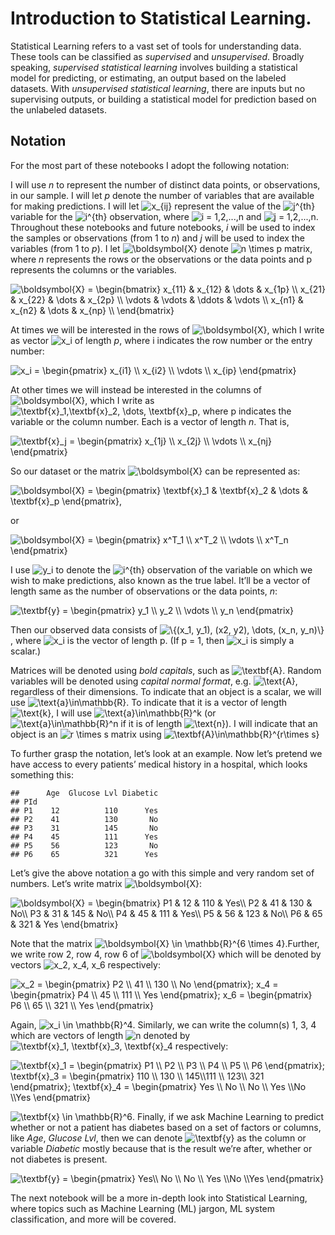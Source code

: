 Introduction to Statistical Learning.
================

Statistical Learning refers to a vast set of tools for understanding
data. These tools can be classified as *supervised* and *unsupervised*.
Broadly speaking, *supervised statistical learning* involves building a
statistical model for predicting, or estimating, an output based on the
labeled datasets. With *unsupervised statistical learning*, there are
inputs but no supervising outputs, or building a statistical model for
prediction based on the unlabeled datasets.

## Notation

For the most part of these notebooks I adopt the following notation:

I will use *n* to represent the number of distinct data points, or
observations, in our sample. I will let *p* denote the number of
variables that are available for making predictions. I will let
![x\_{ij}](https://latex.codecogs.com/png.image?%5Cdpi%7B110%7D&space;%5Cbg_white&space;x_%7Bij%7D "x_{ij}")
represent the value of the
![j^{th}](https://latex.codecogs.com/png.image?%5Cdpi%7B110%7D&space;%5Cbg_white&space;j%5E%7Bth%7D "j^{th}")
variable for the
![i^{th}](https://latex.codecogs.com/png.image?%5Cdpi%7B110%7D&space;%5Cbg_white&space;i%5E%7Bth%7D "i^{th}")
observation, where
![i = 1,2,...,n](https://latex.codecogs.com/png.image?%5Cdpi%7B110%7D&space;%5Cbg_white&space;i%20%3D%201%2C2%2C...%2Cn "i = 1,2,...,n")
and
![j = 1,2,...,n](https://latex.codecogs.com/png.image?%5Cdpi%7B110%7D&space;%5Cbg_white&space;j%20%3D%201%2C2%2C...%2Cn "j = 1,2,...,n").
Throughout these notebooks and future notebooks, *i* will be used to
index the samples or observations (from 1 to *n*) and *j* will be used
to index the variables (from 1 to *p*). I let
![\\boldsymbol{X}](https://latex.codecogs.com/png.image?%5Cdpi%7B110%7D&space;%5Cbg_white&space;%5Cboldsymbol%7BX%7D "\boldsymbol{X}")
denote
![n \\times p](https://latex.codecogs.com/png.image?%5Cdpi%7B110%7D&space;%5Cbg_white&space;n%20%5Ctimes%20p "n \times p")
matrix, where *n* represents the rows or the observations or the data
points and p represents the columns or the variables.

![ \\boldsymbol{X} = \\begin{bmatrix}
x\_{11} & x\_{12} & \\dots & x\_{1p} \\\\
x\_{21} & x\_{22} & \\dots & x\_{2p} \\\\
\\vdots & \\vdots & \\ddots & \\vdots \\\\
x\_{n1} & x\_{n2} & \\dots & x\_{np} \\\\
\\end{bmatrix}](https://latex.codecogs.com/png.image?%5Cdpi%7B110%7D&space;%5Cbg_white&space;%20%5Cboldsymbol%7BX%7D%20%3D%20%5Cbegin%7Bbmatrix%7D%0Ax_%7B11%7D%20%26%20x_%7B12%7D%20%26%20%5Cdots%20%26%20x_%7B1p%7D%20%5C%5C%0Ax_%7B21%7D%20%26%20x_%7B22%7D%20%26%20%5Cdots%20%26%20x_%7B2p%7D%20%5C%5C%0A%5Cvdots%20%26%20%5Cvdots%20%26%20%5Cddots%20%26%20%5Cvdots%20%5C%5C%0Ax_%7Bn1%7D%20%26%20x_%7Bn2%7D%20%26%20%5Cdots%20%26%20x_%7Bnp%7D%20%5C%5C%0A%5Cend%7Bbmatrix%7D " \boldsymbol{X} = \begin{bmatrix}
x_{11} & x_{12} & \dots & x_{1p} \\
x_{21} & x_{22} & \dots & x_{2p} \\
\vdots & \vdots & \ddots & \vdots \\
x_{n1} & x_{n2} & \dots & x_{np} \\
\end{bmatrix}")

At times we will be interested in the rows of
![\\boldsymbol{X}](https://latex.codecogs.com/png.image?%5Cdpi%7B110%7D&space;%5Cbg_white&space;%5Cboldsymbol%7BX%7D "\boldsymbol{X}"),
which I write as vector
![x_i](https://latex.codecogs.com/png.image?%5Cdpi%7B110%7D&space;%5Cbg_white&space;x_i "x_i")
of length *p*, where i indicates the row number or the entry number:

![x_i = \\begin{pmatrix} 
x\_{i1} \\\\ x\_{i2} \\\\ \\vdots \\\\ x\_{ip}
\\end{pmatrix}](https://latex.codecogs.com/png.image?%5Cdpi%7B110%7D&space;%5Cbg_white&space;x_i%20%3D%20%5Cbegin%7Bpmatrix%7D%20%0Ax_%7Bi1%7D%20%5C%5C%20x_%7Bi2%7D%20%5C%5C%20%5Cvdots%20%5C%5C%20x_%7Bip%7D%0A%5Cend%7Bpmatrix%7D "x_i = \begin{pmatrix} 
x_{i1} \\ x_{i2} \\ \vdots \\ x_{ip}
\end{pmatrix}")

At other times we will instead be interested in the columns of
![\\boldsymbol{X}](https://latex.codecogs.com/png.image?%5Cdpi%7B110%7D&space;%5Cbg_white&space;%5Cboldsymbol%7BX%7D "\boldsymbol{X}"),
which I write as
![\\textbf{x}\_1,\\textbf{x}\_2, \\dots, \\textbf{x}\_p](https://latex.codecogs.com/png.image?%5Cdpi%7B110%7D&space;%5Cbg_white&space;%5Ctextbf%7Bx%7D_1%2C%5Ctextbf%7Bx%7D_2%2C%20%5Cdots%2C%20%5Ctextbf%7Bx%7D_p "\textbf{x}_1,\textbf{x}_2, \dots, \textbf{x}_p"),
where p indicates the variable or the column number. Each is a vector of
length *n*. That is,

![\\textbf{x}\_j = \\begin{pmatrix} 
x\_{1j} \\\\ x\_{2j} \\\\ \\vdots \\\\ x\_{nj}
\\end{pmatrix}](https://latex.codecogs.com/png.image?%5Cdpi%7B110%7D&space;%5Cbg_white&space;%5Ctextbf%7Bx%7D_j%20%3D%20%5Cbegin%7Bpmatrix%7D%20%0Ax_%7B1j%7D%20%5C%5C%20x_%7B2j%7D%20%5C%5C%20%5Cvdots%20%5C%5C%20x_%7Bnj%7D%0A%5Cend%7Bpmatrix%7D "\textbf{x}_j = \begin{pmatrix} 
x_{1j} \\ x_{2j} \\ \vdots \\ x_{nj}
\end{pmatrix}")

So our dataset or the matrix
![\\boldsymbol{X}](https://latex.codecogs.com/png.image?%5Cdpi%7B110%7D&space;%5Cbg_white&space;%5Cboldsymbol%7BX%7D "\boldsymbol{X}")
can be represented as:

![\\boldsymbol{X} = 
\\begin{pmatrix}
\\textbf{x}\_1 & \\textbf{x}\_2 & \\dots & \\textbf{x}\_p 
\\end{pmatrix}, 
](https://latex.codecogs.com/png.image?%5Cdpi%7B110%7D&space;%5Cbg_white&space;%5Cboldsymbol%7BX%7D%20%3D%20%0A%5Cbegin%7Bpmatrix%7D%0A%5Ctextbf%7Bx%7D_1%20%26%20%5Ctextbf%7Bx%7D_2%20%26%20%5Cdots%20%26%20%5Ctextbf%7Bx%7D_p%20%0A%5Cend%7Bpmatrix%7D%2C%20%0A "\boldsymbol{X} = 
\begin{pmatrix}
\textbf{x}_1 & \textbf{x}_2 & \dots & \textbf{x}_p 
\end{pmatrix}, 
")

or

![
\\boldsymbol{X} = \\begin{pmatrix}
x^T_1 \\\\ x^T_2 \\\\ \\vdots \\\\ x^T_n 
\\end{pmatrix}
](https://latex.codecogs.com/png.image?%5Cdpi%7B110%7D&space;%5Cbg_white&space;%0A%5Cboldsymbol%7BX%7D%20%3D%20%5Cbegin%7Bpmatrix%7D%0Ax%5ET_1%20%5C%5C%20x%5ET_2%20%5C%5C%20%5Cvdots%20%5C%5C%20x%5ET_n%20%0A%5Cend%7Bpmatrix%7D%0A "
\boldsymbol{X} = \begin{pmatrix}
x^T_1 \\ x^T_2 \\ \vdots \\ x^T_n 
\end{pmatrix}
")

I use
![y_i](https://latex.codecogs.com/png.image?%5Cdpi%7B110%7D&space;%5Cbg_white&space;y_i "y_i")
to denote the
![i^{th}](https://latex.codecogs.com/png.image?%5Cdpi%7B110%7D&space;%5Cbg_white&space;i%5E%7Bth%7D "i^{th}")
observation of the variable on which we wish to make predictions, also
known as the true label. It’ll be a vector of length same as the number
of observations or the data points, *n*:

![\\textbf{y} = \\begin{pmatrix}
y_1 \\\\ y_2 \\\\ \\vdots \\\\ y_n
\\end{pmatrix}](https://latex.codecogs.com/png.image?%5Cdpi%7B110%7D&space;%5Cbg_white&space;%5Ctextbf%7By%7D%20%3D%20%5Cbegin%7Bpmatrix%7D%0Ay_1%20%5C%5C%20y_2%20%5C%5C%20%5Cvdots%20%5C%5C%20y_n%0A%5Cend%7Bpmatrix%7D "\textbf{y} = \begin{pmatrix}
y_1 \\ y_2 \\ \vdots \\ y_n
\end{pmatrix}")

Then our observed data consists of
![\\{(x_1, y_1), (x2, y2), \\dots, (x_n, y_n)\\}](https://latex.codecogs.com/png.image?%5Cdpi%7B110%7D&space;%5Cbg_white&space;%5C%7B%28x_1%2C%20y_1%29%2C%20%28x2%2C%20y2%29%2C%20%5Cdots%2C%20%28x_n%2C%20y_n%29%5C%7D "\{(x_1, y_1), (x2, y2), \dots, (x_n, y_n)\}"),
where
![x_i](https://latex.codecogs.com/png.image?%5Cdpi%7B110%7D&space;%5Cbg_white&space;x_i "x_i")
is the vector of length p. (If p = 1, then
![x_i](https://latex.codecogs.com/png.image?%5Cdpi%7B110%7D&space;%5Cbg_white&space;x_i "x_i")
is simply a scalar.)

Matrices will be denoted using *bold capitals*, such as
![\\textbf{A}](https://latex.codecogs.com/png.image?%5Cdpi%7B110%7D&space;%5Cbg_white&space;%5Ctextbf%7BA%7D "\textbf{A}").
Random variables will be denoted using *capital normal format*,
e.g. ![\\text{A}](https://latex.codecogs.com/png.image?%5Cdpi%7B110%7D&space;%5Cbg_white&space;%5Ctext%7BA%7D "\text{A}"),
regardless of their dimensions. To indicate that an object is a scalar,
we will use
![\\text{a}\\in\\mathbb{R}](https://latex.codecogs.com/png.image?%5Cdpi%7B110%7D&space;%5Cbg_white&space;%5Ctext%7Ba%7D%5Cin%5Cmathbb%7BR%7D "\text{a}\in\mathbb{R}").
To indicate that it is a vector of length
![\\text{k}](https://latex.codecogs.com/png.image?%5Cdpi%7B110%7D&space;%5Cbg_white&space;%5Ctext%7Bk%7D "\text{k}"),
I will use
![\\text{a}\\in\\mathbb{R}^k](https://latex.codecogs.com/png.image?%5Cdpi%7B110%7D&space;%5Cbg_white&space;%5Ctext%7Ba%7D%5Cin%5Cmathbb%7BR%7D%5Ek "\text{a}\in\mathbb{R}^k")
(or
![\\text{a}\\in\\mathbb{R}^n](https://latex.codecogs.com/png.image?%5Cdpi%7B110%7D&space;%5Cbg_white&space;%5Ctext%7Ba%7D%5Cin%5Cmathbb%7BR%7D%5En "\text{a}\in\mathbb{R}^n")
if it is of length
![\\text{n}](https://latex.codecogs.com/png.image?%5Cdpi%7B110%7D&space;%5Cbg_white&space;%5Ctext%7Bn%7D "\text{n}")).
I will indicate that an object is an
![r \\times s](https://latex.codecogs.com/png.image?%5Cdpi%7B110%7D&space;%5Cbg_white&space;r%20%5Ctimes%20s "r \times s")
matrix using
![\\textbf{A}\\in\\mathbb{R}^{r\\times s}](https://latex.codecogs.com/png.image?%5Cdpi%7B110%7D&space;%5Cbg_white&space;%5Ctextbf%7BA%7D%5Cin%5Cmathbb%7BR%7D%5E%7Br%5Ctimes%20s%7D "\textbf{A}\in\mathbb{R}^{r\times s}")

To further grasp the notation, let’s look at an example. Now let’s
pretend we have access to every patients’ medical history in a hospital,
which looks something this:

    ##      Age  Glucose Lvl Diabetic
    ## PId                           
    ## P1    12          110      Yes
    ## P2    41          130       No
    ## P3    31          145       No
    ## P4    45          111      Yes
    ## P5    56          123       No
    ## P6    65          321      Yes

Let’s give the above notation a go with this simple and very random set
of numbers. Let’s write matrix
![\\boldsymbol{X}](https://latex.codecogs.com/png.image?%5Cdpi%7B110%7D&space;%5Cbg_white&space;%5Cboldsymbol%7BX%7D "\boldsymbol{X}"):

![ \\boldsymbol{X} = \\begin{bmatrix}
P1 & 12 & 110 & Yes\\\\
P2 & 41 & 130 & No\\\\
P3 & 31 & 145 & No\\\\
P4 & 45 & 111 & Yes\\\\
P5 & 56 & 123 & No\\\\
P6 & 65 & 321 & Yes
\\end{bmatrix}
](https://latex.codecogs.com/png.image?%5Cdpi%7B110%7D&space;%5Cbg_white&space;%20%5Cboldsymbol%7BX%7D%20%3D%20%5Cbegin%7Bbmatrix%7D%0AP1%20%26%2012%20%26%20110%20%26%20Yes%5C%5C%0AP2%20%26%2041%20%26%20130%20%26%20No%5C%5C%0AP3%20%26%2031%20%26%20145%20%26%20No%5C%5C%0AP4%20%26%2045%20%26%20111%20%26%20Yes%5C%5C%0AP5%20%26%2056%20%26%20123%20%26%20No%5C%5C%0AP6%20%26%2065%20%26%20321%20%26%20Yes%0A%5Cend%7Bbmatrix%7D%0A " \boldsymbol{X} = \begin{bmatrix}
P1 & 12 & 110 & Yes\\
P2 & 41 & 130 & No\\
P3 & 31 & 145 & No\\
P4 & 45 & 111 & Yes\\
P5 & 56 & 123 & No\\
P6 & 65 & 321 & Yes
\end{bmatrix}
")

Note that the matrix
![\\boldsymbol{X} \\in \\mathbb{R}^{6 \\times 4}](https://latex.codecogs.com/png.image?%5Cdpi%7B110%7D&space;%5Cbg_white&space;%5Cboldsymbol%7BX%7D%20%5Cin%20%5Cmathbb%7BR%7D%5E%7B6%20%5Ctimes%204%7D "\boldsymbol{X} \in \mathbb{R}^{6 \times 4}").Further,
we write row 2, row 4, row 6 of
![\\boldsymbol{X}](https://latex.codecogs.com/png.image?%5Cdpi%7B110%7D&space;%5Cbg_white&space;%5Cboldsymbol%7BX%7D "\boldsymbol{X}")
which will be denoted by vectors
![x_2, x_4, x_6](https://latex.codecogs.com/png.image?%5Cdpi%7B110%7D&space;%5Cbg_white&space;x_2%2C%20x_4%2C%20x_6 "x_2, x_4, x_6")
respectively:

![x_2 = \\begin{pmatrix}
P2 \\\\ 41 \\\\ 130 \\\\ No
\\end{pmatrix}; x_4 = \\begin{pmatrix} P4 \\\\ 45 \\\\ 111 \\\\ Yes \\end{pmatrix}; x_6 = \\begin{pmatrix} P6 \\\\ 65 \\\\ 321 \\\\ Yes \\end{pmatrix}](https://latex.codecogs.com/png.image?%5Cdpi%7B110%7D&space;%5Cbg_white&space;x_2%20%3D%20%5Cbegin%7Bpmatrix%7D%0AP2%20%5C%5C%2041%20%5C%5C%20130%20%5C%5C%20No%0A%5Cend%7Bpmatrix%7D%3B%20x_4%20%3D%20%5Cbegin%7Bpmatrix%7D%20P4%20%5C%5C%2045%20%5C%5C%20111%20%5C%5C%20Yes%20%5Cend%7Bpmatrix%7D%3B%20x_6%20%3D%20%5Cbegin%7Bpmatrix%7D%20P6%20%5C%5C%2065%20%5C%5C%20321%20%5C%5C%20Yes%20%5Cend%7Bpmatrix%7D "x_2 = \begin{pmatrix}
P2 \\ 41 \\ 130 \\ No
\end{pmatrix}; x_4 = \begin{pmatrix} P4 \\ 45 \\ 111 \\ Yes \end{pmatrix}; x_6 = \begin{pmatrix} P6 \\ 65 \\ 321 \\ Yes \end{pmatrix}")

Again,
![x_i \\in \\mathbb{R}^4](https://latex.codecogs.com/png.image?%5Cdpi%7B110%7D&space;%5Cbg_white&space;x_i%20%5Cin%20%5Cmathbb%7BR%7D%5E4 "x_i \in \mathbb{R}^4").
Similarly, we can write the column(s) 1, 3, 4 which are vectors of
length
![n](https://latex.codecogs.com/png.image?%5Cdpi%7B110%7D&space;%5Cbg_white&space;n "n")
denoted by
![\\textbf{x}\_1, \\textbf{x}\_3, \\textbf{x}\_4](https://latex.codecogs.com/png.image?%5Cdpi%7B110%7D&space;%5Cbg_white&space;%5Ctextbf%7Bx%7D_1%2C%20%5Ctextbf%7Bx%7D_3%2C%20%5Ctextbf%7Bx%7D_4 "\textbf{x}_1, \textbf{x}_3, \textbf{x}_4")
respectively:

![\\textbf{x}\_1 = \\begin{pmatrix}
P1 \\\\ P2 \\\\ P3 \\\\ P4 \\\\ P5 \\\\ P6
\\end{pmatrix}; \\textbf{x}\_3 = \\begin{pmatrix} 110 \\\\ 130 \\\\ 145\\\\111 \\\\ 123\\\\ 321 \\end{pmatrix}; \\textbf{x}\_4 = \\begin{pmatrix} Yes \\\\ No \\\\ No \\\\ Yes \\\\No \\\\Yes \\end{pmatrix}](https://latex.codecogs.com/png.image?%5Cdpi%7B110%7D&space;%5Cbg_white&space;%5Ctextbf%7Bx%7D_1%20%3D%20%5Cbegin%7Bpmatrix%7D%0AP1%20%5C%5C%20P2%20%5C%5C%20P3%20%5C%5C%20P4%20%5C%5C%20P5%20%5C%5C%20P6%0A%5Cend%7Bpmatrix%7D%3B%20%5Ctextbf%7Bx%7D_3%20%3D%20%5Cbegin%7Bpmatrix%7D%20110%20%5C%5C%20130%20%5C%5C%20145%5C%5C111%20%5C%5C%20123%5C%5C%20321%20%5Cend%7Bpmatrix%7D%3B%20%5Ctextbf%7Bx%7D_4%20%3D%20%5Cbegin%7Bpmatrix%7D%20Yes%20%5C%5C%20No%20%5C%5C%20No%20%5C%5C%20Yes%20%5C%5CNo%20%5C%5CYes%20%5Cend%7Bpmatrix%7D "\textbf{x}_1 = \begin{pmatrix}
P1 \\ P2 \\ P3 \\ P4 \\ P5 \\ P6
\end{pmatrix}; \textbf{x}_3 = \begin{pmatrix} 110 \\ 130 \\ 145\\111 \\ 123\\ 321 \end{pmatrix}; \textbf{x}_4 = \begin{pmatrix} Yes \\ No \\ No \\ Yes \\No \\Yes \end{pmatrix}")

![\\textbf{x} \\in \\mathbb{R}^6](https://latex.codecogs.com/png.image?%5Cdpi%7B110%7D&space;%5Cbg_white&space;%5Ctextbf%7Bx%7D%20%5Cin%20%5Cmathbb%7BR%7D%5E6 "\textbf{x} \in \mathbb{R}^6").
Finally, if we ask Machine Learning to predict whether or not a patient
has diabetes based on a set of factors or columns, like *Age*, *Glucose
Lvl*, then we can denote
![\\textbf{y}](https://latex.codecogs.com/png.image?%5Cdpi%7B110%7D&space;%5Cbg_white&space;%5Ctextbf%7By%7D "\textbf{y}")
as the column or variable *Diabetic* mostly because that is the result
we’re after, whether or not diabetes is present.

![\\textbf{y} = \\begin{pmatrix}
Yes\\\\ No \\\\ No \\\\ Yes \\\\No \\\\Yes
\\end{pmatrix}](https://latex.codecogs.com/png.image?%5Cdpi%7B110%7D&space;%5Cbg_white&space;%5Ctextbf%7By%7D%20%3D%20%5Cbegin%7Bpmatrix%7D%0AYes%5C%5C%20No%20%5C%5C%20No%20%5C%5C%20Yes%20%5C%5CNo%20%5C%5CYes%0A%5Cend%7Bpmatrix%7D "\textbf{y} = \begin{pmatrix}
Yes\\ No \\ No \\ Yes \\No \\Yes
\end{pmatrix}")

The next notebook will be a more in-depth look into Statistical
Learning, where topics such as Machine Learning (ML) jargon, ML system
classification, and more will be covered.
